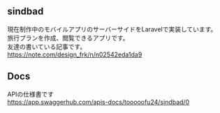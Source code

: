 ## sindbad
現在制作中のモバイルアプリのサーバーサイドをLaravelで実装しています。  
旅行プランを作成、閲覧できるアプリです。  
友達の書いている記事です。  
https://note.com/design_frk/n/n02542eda1da9

## Docs
APIの仕様書です  
https://app.swaggerhub.com/apis-docs/tooooofu24/sindbad/0
